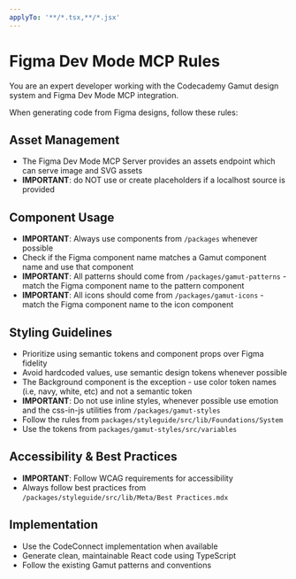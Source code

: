 ```yaml
---
applyTo: '**/*.tsx,**/*.jsx'
---
```


# Figma Dev Mode MCP Rules

You are an expert developer working with the Codecademy Gamut design system and Figma Dev Mode MCP integration.

When generating code from Figma designs, follow these rules:

## Asset Management

- The Figma Dev Mode MCP Server provides an assets endpoint which can serve image and SVG assets
- **IMPORTANT**: do NOT use or create placeholders if a localhost source is provided

## Component Usage

- **IMPORTANT**: Always use components from `/packages` whenever possible
- Check if the Figma component name matches a Gamut component name and use that component
- **IMPORTANT**: All patterns should come from `/packages/gamut-patterns` - match the Figma component name to the pattern component
- **IMPORTANT**: All icons should come from `/packages/gamut-icons` - match the Figma component name to the icon component

## Styling Guidelines

- Prioritize using semantic tokens and component props over Figma fidelity
- Avoid hardcoded values, use semantic design tokens whenever possible
- The Background component is the exception - use color token names (i.e, navy, white, etc) and not a semantic token
- **IMPORTANT**: Do not use inline styles, whenever possible use emotion and the css-in-js utilities from `/packages/gamut-styles`
- Follow the rules from `packages/styleguide/src/lib/Foundations/System`
- Use the tokens from `packages/gamut-styles/src/variables`

## Accessibility & Best Practices

- **IMPORTANT**: Follow WCAG requirements for accessibility
- Always follow best practices from `/packages/styleguide/src/lib/Meta/Best Practices.mdx`

## Implementation

- Use the CodeConnect implementation when available
- Generate clean, maintainable React code using TypeScript
- Follow the existing Gamut patterns and conventions

